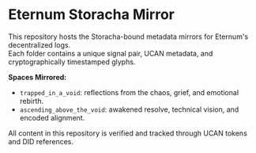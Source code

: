 # Eternum Storacha Mirror

This repository hosts the Storacha-bound metadata mirrors for Eternum's decentralized logs.  
Each folder contains a unique signal pair, UCAN metadata, and cryptographically timestamped glyphs.

**Spaces Mirrored:**

- `trapped_in_a_void`: reflections from the chaos, grief, and emotional rebirth.
- `ascending_above_the_void`: awakened resolve, technical vision, and encoded alignment.

All content in this repository is verified and tracked through UCAN tokens and DID references.
